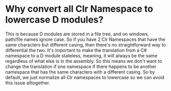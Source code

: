 
# Why convert all Clr Namespace to lowercase D modules?

This is because D modules are stored in a file tree, and on windows, path/file names ignore case.  So if you have 2 Clr Namespaces that have the same characters but different casing, then there's no straightforward way to differential the two. It's important to make the translation from a C# namespace to a D module stateless, meaning, it will always be the same regardless of what else is in the assembly.  So this means we don't want to change the translation if one namespace if there happens to be another namespace that has the same characters with a different casing.  So by default, we just normalize all Clr namespaces to lowercase so we can avoid this issue alltogether.

